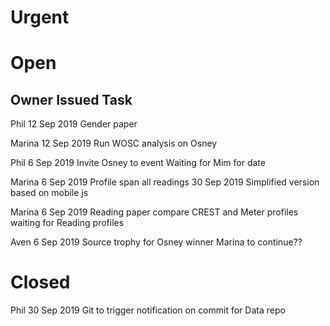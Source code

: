 Urgent
======


Open
====

Owner   Issued      Task
------------------------

Phil    12 Sep 2019 Gender paper

Marina  12 Sep 2019 Run WOSC analysis on Osney

Phil    6 Sep 2019  Invite Osney to event
                    Waiting for Mim for date

Marina  6 Sep 2019  Profile span all readings
        30 Sep 2019 Simplified version based on mobile js

Marina  6 Sep 2019  Reading paper compare CREST and Meter profiles
                    waiting for Reading profiles

Aven    6 Sep 2019  Source trophy for Osney winner
                    Marina to continue??

Closed
======

Phil    30 Sep 2019 Git to trigger notification on commit for Data repo
